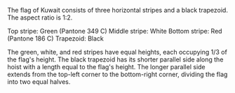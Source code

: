 The flag of Kuwait consists of three horizontal stripes and a black trapezoid. The aspect ratio is 1:2. 

Top stripe: Green (Pantone 349 C)
Middle stripe: White
Bottom stripe: Red (Pantone 186 C)
Trapezoid: Black

The green, white, and red stripes have equal heights, each occupying 1/3 of the flag's height. The black trapezoid has its shorter parallel side along the hoist with a length equal to the flag's height. The longer parallel side extends from the top-left corner to the bottom-right corner, dividing the flag into two equal halves.
